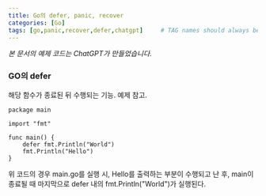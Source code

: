 ```yaml
---
title: Go의 defer, panic, recover
categories: [Go]
tags: [go,panic,recover,defer,chatgpt]     # TAG names should always be lowercase
---
```

*본 문서의 예제 코드는 ChatGPT가 만들었습니다.*

### GO의 defer

해당 함수가 종료된 뒤 수행되는 기능. 예제 참고.

```
package main

import "fmt"

func main() {
    defer fmt.Println("World")
    fmt.Println("Hello")
}
```

위 코드의 경우 main.go를 실행 시, Hello를 출력하는 부분이 수행되고 난 후, main이 종료될 때 마지막으로 defer 내의 fmt.Println("World")가 실행된다.
